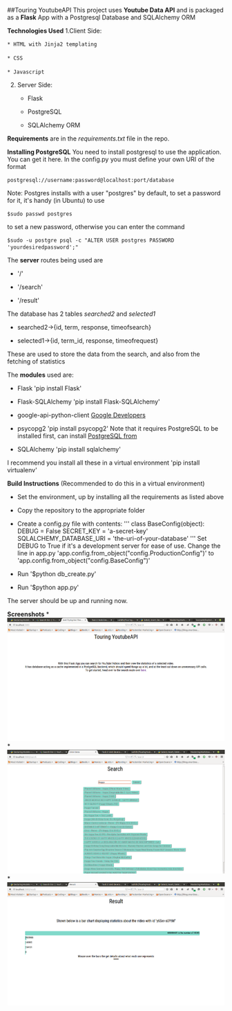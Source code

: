 ##Touring YoutubeAPI
This project uses **Youtube Data API** and is packaged as a **Flask** App with a Postgresql Database and SQLAlchemy ORM

**Technologies Used**
1.Client Side:

    * HTML with Jinja2 templating

    * CSS

    * Javascript

2. Server Side:

    * Flask

    * PostgreSQL

    * SQLAlchemy ORM

**Requirements** are in the *requirements.txt* file in the repo.

**Installing PostgreSQL**
You need to install postgresql to use the application. You can get it here. In the config.py you must define your own URI of the format

    postgresql://username:password@localhost:port/database

Note: Postgres installs with a user "postgres" by default, to set a password for it, it's handy (in Ubuntu) to use 
    
    $sudo passwd postgres

to set a new password, otherwise you can enter the command

    $sudo -u postgre psql -c "ALTER USER postgres PASSWORD 'yourdesiredpassword';"

The **server** routes being used are

* '/'

* '/search'

* '/result'


The database has 2 tables *searched2* and *selected1*

* searched2->{id, term, response, timeofsearch}

* selected1->{id, term_id, response, timeofrequest}

These are used to store the data from the search, and also from the fetching of statistics


The **modules** used are:

* Flask 'pip install Flask'

* Flask-SQLAlchemy 'pip install Flask-SQLAlchemy'

* google-api-python-client [Google Developers](https://developers.google.com/api-client-library/python/)

* psycopg2 'pip install psycopg2' Note that it requires PostgreSQL to be installed first, can install [PostgreSQL from](http://www.postgresql.org/)

* SQLAlchemy 'pip install sqlalchemy'

I recommend you install all these in a virtual environment 'pip install virtualenv'


**Build Instructions** (Recommended to do this in a virtual environment)

* Set the environment, up by installing all the requirements as listed above

* Copy the repository to the appropriate folder

* Create a config.py file with contents:
'''
class BaseConfig(object):
    DEBUG = False
    SECRET_KEY = 'a-secret-key'
    SQLALCHEMY_DATABASE_URI = 'the-uri-of-your-database'
'''
Set DEBUG to True if it's a development server for ease of use. Change the line in app.py 'app.config.from_object("config.ProductionConfig")' to 'app.config.from_object("config.BaseConfig")'

* Run '$python db_create.py'

* Run '$python app.py' 

The server should be up and running now.


**Screenshots**
*![Homepage](/screenshots/HomePage.png)
*![Search](/screenshots/Search.png)
*![Result](/screenshots/Result.png)

